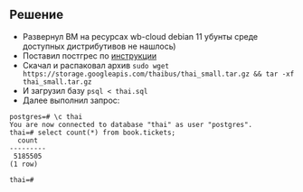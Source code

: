 ## Решение
* Развернул ВМ на ресурсах wb-cloud debian 11 убунты среде доступных дистрибутивов не нашлось)
* Поставил постгрес по [инструкции](https://www.postgresql.org/download/linux/debian/)
* Скачал и распаковал архив `sudo wget https://storage.googleapis.com/thaibus/thai_small.tar.gz && tar -xf thai_small.tar.gz`
* И загрузил базу `psql < thai.sql`
* Далее выполнил запрос:
```
postgres=# \c thai
You are now connected to database "thai" as user "postgres".
thai=# select count(*) from book.tickets;
  count  
---------
 5185505
(1 row)

thai=#
```
